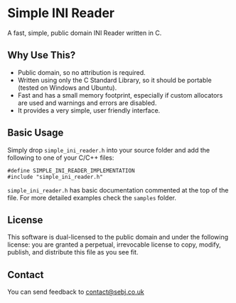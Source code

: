 # Simple INI Reader
A fast, simple, public domain INI Reader written in C.

## Why Use This?
* Public domain, so no attribution is required.
* Written using only the C Standard Library, so it should be portable (tested on Windows and Ubuntu).
* Fast and has a small memory footprint, especially if custom allocators are used and warnings and errors are disabled.
* It provides a very simple, user friendly interface.

## Basic Usage
Simply drop `simple_ini_reader.h` into your source folder and add the following to one of your C/C++ files:
```
#define SIMPLE_INI_READER_IMPLEMENTATION
#include "simple_ini_reader.h"
```
`simple_ini_reader.h` has basic documentation commented at the top of the file. For more detailed examples check the `samples` folder.

## License
This software is dual-licensed to the public domain and under the following
license: you are granted a perpetual, irrevocable license to copy, modify,
publish, and distribute this file as you see fit.

## Contact
You can send feedback to [contact@sebj.co.uk](mailto:contact@sebj.co.uk)
